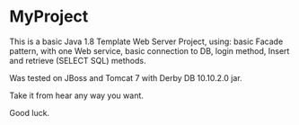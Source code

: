 # MyProject
This is a basic Java 1.8 Template Web Server Project, using: basic Facade pattern, with one Web service, basic connection to DB, login method, Insert and retrieve (SELECT SQL) methods.

Was tested on JBoss and Tomcat 7 with Derby DB 10.10.2.0 jar.

Take it from hear any way you want.

Good luck.
